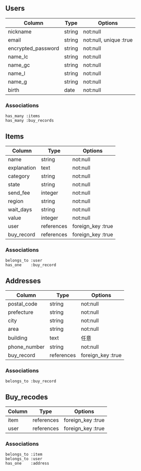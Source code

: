 ## Users
|Column             |Type       |Options                                  |
|-----------        |-----------|-----------------------------------------|
|nickname           |string     |not:null                                 |
|email              |string     |not:null, unique :true                   |
|encrypted_password |string     |not:null                                 |
|name_lc             |string     |not:null                                 |
|name_gc             |string     |not:null                                 |
|name_l             |string     |not:null                                 |
|name_g             |string     |not:null                                 |
|birth              |date       |not:null                                 |


### Associations
    has_many :items
    has_many :buy_records

## Items
|Column     |Type       |Options                                  |
|-----------|-----------|-----------------------------------------|
|name       |string     |not:null                                 |
|explanation|text       |not:null                                 |
|category   |string     |not:null                                 |
|state      |string     |not:null                                 |
|send_fee   |integer    |not:null                                 |
|region     |string     |not:null                                 |
|wait_days  |string     |not:null                                 |
|value      |integer    |not:null                                 |
|user       |references |foreign_key :true                        |
|buy_record |references |foreign_key :true                        |

### Associations
    belongs_to :user
    has_one    :buy_record

## Addresses
|Column       |Type       |Options                                  |
|-------------|-----------|-----------------------------------------|
|postal_code  |string     |not:null                                 |
|prefecture   |string     |not:null                                 |
|city         |string     |not:null                                 |
|area         |string     |not:null                                 |
|building     |text       |任意                                      |
|phone_number |string     |not:null                                 |
|buy_record   |references |foreign_key :true                        |

### Associations
    belongs_to :buy_record

## Buy_recodes
|Column       |Type       |Options                                  |
|-------------|-----------|-----------------------------------------|
|item         |references |foreign_key :true                        |
|user         |references |foreign_key :true                        |

### Associations
    belongs_to :item
    belongs_to :user
    has_one    :address